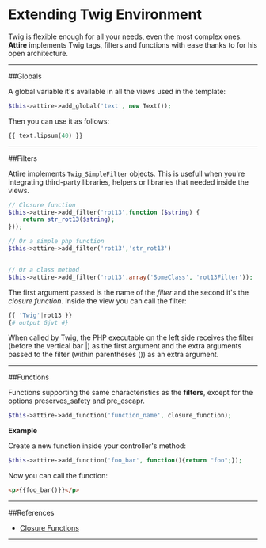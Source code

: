 Extending Twig Environment
========

Twig is flexible enough for all your needs, even the most complex ones. **Attire** implements Twig tags, filters and functions with ease thanks to for his open architecture.

---

##Globals

A global variable it's available in all the views used in the template:

```php
$this->attire->add_global('text', new Text());
```

Then you can use it as follows:

```php
{{ text.lipsum(40) }}
```
---

##Filters

Attire implements ```Twig_SimpleFilter``` objects. This is usefull when you're integrating third-party libraries, helpers or libraries that needed inside the views.

```php
// Closure function
$this->attire->add_filter('rot13',function ($string) {
    return str_rot13($string);
}));

// Or a simple php function
$this->attire->add_filter('rot13','str_rot13')


// Or a class method
$this->attire->add_filter('rot13',array('SomeClass', 'rot13Filter'));
```

The first argument passed is the name of the *filter* and the second it's the *closure function*. Inside the view you can call the filter:

```php
{{ 'Twig'|rot13 }}
{# output Gjvt #}
```

When called by Twig, the PHP executable on the left side receives the filter (before the vertical bar |) as the first argument and the extra arguments passed to the filter (within parentheses ()) as an extra argument.

---

##Functions

Functions supporting the same characteristics as the **filters**, except for the options preserves_safety and pre_escapr.

```php
$this->attire->add_function('function_name', closure_function);
```

**Example**

Create a new function inside your controller's method:

```php
$this->attire->add_function('foo_bar', function(){return "foo";});
```

Now you can call the function:

```html
<p>{{foo_bar()}}</p>
```

---

##References

* [Closure Functions](http://php.net/manual/en/functions.anonymous.php)

---